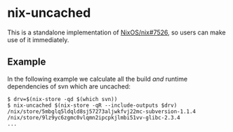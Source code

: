 # nix-uncached

This is a standalone implementation of [NixOS/nix#7526](https://github.com/NixOS/nix/pull/7526), so users can make use of it immediately.

## Example

In the following example we calculate all the build _and_ runtime dependencies of svn which are uncached:

```console
$ drv=$(nix-store -qd $(which svn))
$ nix-uncached $(nix-store -qR --include-outputs $drv)
/nix/store/5mbglq5ldqld8sj57273aljwkfvj22mc-subversion-1.1.4
/nix/store/9lz9yc6zgmc0vlqmn2ipcpkjlmbi51vv-glibc-2.3.4
...
```
